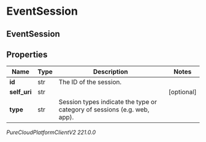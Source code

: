 # EventSession

## EventSession

## Properties

|Name | Type | Description | Notes|
|------------ | ------------- | ------------- | -------------|
| **id** | str | The ID of the session. | |
| **self_uri** | str |  | [optional] |
| **type** | str | Session types indicate the type or category of sessions (e.g. web, app). | |



_PureCloudPlatformClientV2 221.0.0_
